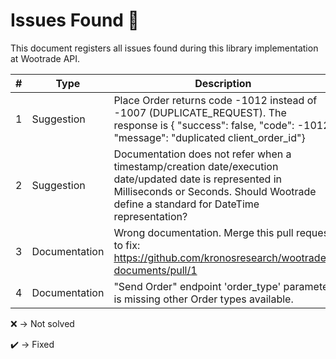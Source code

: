 # Issues Found :triangular_flag_on_post:
This document registers all issues found during this library implementation at Wootrade API.


| # | Type          | Description                                                                                                                                               | Status |
|----|---------------|-----------------------------------------------------------------------------------------------------------------------------------------------------------|--------|
| 1 | Suggestion    | Place Order returns code -1012 instead of -1007 (DUPLICATE_REQUEST). The response is {  "success": false,  "code": -1012,  "message": "duplicated client_order_id"}        | :x:    |
| 2 | Suggestion    | Documentation does not refer when a timestamp/creation date/execution date/updated date is represented in Milliseconds or Seconds. Should Wootrade define a standard for DateTime representation? | :x:    |
| 3 | Documentation | Wrong documentation. Merge this pull request to fix: https://github.com/kronosresearch/wootrade-documents/pull/1                                          | :x:    |
| 4 | Documentation | "Send Order" endpoint 'order_type' parameter is missing other Order types available.                                                                      | :x:    |


:x: -> Not solved

:heavy_check_mark: -> Fixed
